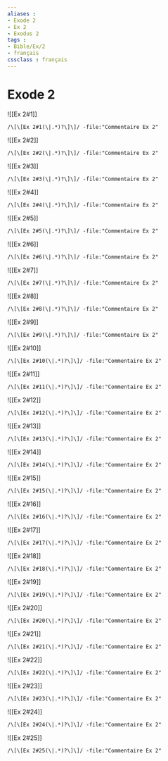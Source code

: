 ```yaml
---
aliases : 
- Exode 2
- Ex 2
- Exodus 2
tags : 
- Bible/Ex/2
- français
cssclass : français
---
```


# Exode 2

![[Ex 2#1]]

```query
/\[\[Ex 2#1(\|.*)?\]\]/ -file:"Commentaire Ex 2"
```

![[Ex 2#2]]

```query
/\[\[Ex 2#2(\|.*)?\]\]/ -file:"Commentaire Ex 2"
```

![[Ex 2#3]]

```query
/\[\[Ex 2#3(\|.*)?\]\]/ -file:"Commentaire Ex 2"
```

![[Ex 2#4]]

```query
/\[\[Ex 2#4(\|.*)?\]\]/ -file:"Commentaire Ex 2"
```

![[Ex 2#5]]

```query
/\[\[Ex 2#5(\|.*)?\]\]/ -file:"Commentaire Ex 2"
```

![[Ex 2#6]]

```query
/\[\[Ex 2#6(\|.*)?\]\]/ -file:"Commentaire Ex 2"
```

![[Ex 2#7]]

```query
/\[\[Ex 2#7(\|.*)?\]\]/ -file:"Commentaire Ex 2"
```

![[Ex 2#8]]

```query
/\[\[Ex 2#8(\|.*)?\]\]/ -file:"Commentaire Ex 2"
```

![[Ex 2#9]]

```query
/\[\[Ex 2#9(\|.*)?\]\]/ -file:"Commentaire Ex 2"
```

![[Ex 2#10]]

```query
/\[\[Ex 2#10(\|.*)?\]\]/ -file:"Commentaire Ex 2"
```

![[Ex 2#11]]

```query
/\[\[Ex 2#11(\|.*)?\]\]/ -file:"Commentaire Ex 2"
```

![[Ex 2#12]]

```query
/\[\[Ex 2#12(\|.*)?\]\]/ -file:"Commentaire Ex 2"
```

![[Ex 2#13]]

```query
/\[\[Ex 2#13(\|.*)?\]\]/ -file:"Commentaire Ex 2"
```

![[Ex 2#14]]

```query
/\[\[Ex 2#14(\|.*)?\]\]/ -file:"Commentaire Ex 2"
```

![[Ex 2#15]]

```query
/\[\[Ex 2#15(\|.*)?\]\]/ -file:"Commentaire Ex 2"
```

![[Ex 2#16]]

```query
/\[\[Ex 2#16(\|.*)?\]\]/ -file:"Commentaire Ex 2"
```

![[Ex 2#17]]

```query
/\[\[Ex 2#17(\|.*)?\]\]/ -file:"Commentaire Ex 2"
```

![[Ex 2#18]]

```query
/\[\[Ex 2#18(\|.*)?\]\]/ -file:"Commentaire Ex 2"
```

![[Ex 2#19]]

```query
/\[\[Ex 2#19(\|.*)?\]\]/ -file:"Commentaire Ex 2"
```

![[Ex 2#20]]

```query
/\[\[Ex 2#20(\|.*)?\]\]/ -file:"Commentaire Ex 2"
```

![[Ex 2#21]]

```query
/\[\[Ex 2#21(\|.*)?\]\]/ -file:"Commentaire Ex 2"
```

![[Ex 2#22]]

```query
/\[\[Ex 2#22(\|.*)?\]\]/ -file:"Commentaire Ex 2"
```

![[Ex 2#23]]

```query
/\[\[Ex 2#23(\|.*)?\]\]/ -file:"Commentaire Ex 2"
```

![[Ex 2#24]]

```query
/\[\[Ex 2#24(\|.*)?\]\]/ -file:"Commentaire Ex 2"
```

![[Ex 2#25]]

```query
/\[\[Ex 2#25(\|.*)?\]\]/ -file:"Commentaire Ex 2"
```

